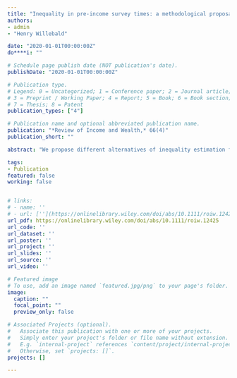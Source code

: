 ```yaml
---
title: "Inequality in pre‐income survey times: a methodological proposal"
authors:
- admin
- "Henry Willebald"

date: "2020-01-01T00:00:00Z"
do****i: ""

# Schedule page publish date (NOT publication's date).
publishDate: "2020-01-01T00:00:00Z"

# Publication type.
# Legend: 0 = Uncategorized; 1 = Conference paper; 2 = Journal article;
# 3 = Preprint / Working Paper; 4 = Report; 5 = Book; 6 = Book section;
# 7 = Thesis; 8 = Patent
publication_types: ["4"]

# Publication name and optional abbreviated publication name.
publication: "*Review of Income and Wealth,* 66(4)"
publication_short: ""

abstract: "We propose different alternatives of inequality estimation for economies with a big agricultural sector where land is a decisive factor in income generation and where we do not have enough information about personal earnings. To this end, we use the Uruguayan case to test our methodology. We propose six analytical exercises where Gini indexes are calculated, and as reference we choose the estimation that better adjusts to some theoretical and empirical conditions. Finally, we check the historical accuracy of the series by looking at income distribution explicative variables and the shape of the Inequality possibility frontier. Our results are consistent with the economic and social events of the period (1870–1912) and with previous estimates which reveal worsening trends in income distribution. However, our annual data allow capturing the dynamics of the process where breaks in the series are observed and improvements and declines alternate in the evolution of income distribution."

tags:
- Publication
featured: false
working: false


# links:
# - name: ''
# - url: [''](https://onlinelibrary.wiley.com/doi/abs/10.1111/roiw.12425)
url_pdf: https://onlinelibrary.wiley.com/doi/abs/10.1111/roiw.12425
url_code: ''
url_dataset: ''
url_poster: ''
url_project: ''
url_slides: ''
url_source: ''
url_video: ''

# Featured image
# To use, add an image named `featured.jpg/png` to your page's folder. 
image:
  caption: ""
  focal_point: ""
  preview_only: false

# Associated Projects (optional).
#   Associate this publication with one or more of your projects.
#   Simply enter your project's folder or file name without extension.
#   E.g. `internal-project` references `content/project/internal-project/index.md`.
#   Otherwise, set `projects: []`.
projects: []

---
```

